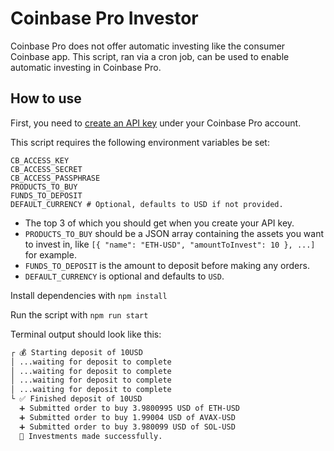 # Coinbase Pro Investor

Coinbase Pro does not offer automatic investing like the consumer Coinbase app. This script, ran via a cron job, can be used to enable automatic investing in Coinbase Pro.

## How to use

First, you need to [create an API key](https://help.coinbase.com/en/pro/other-topics/api/how-do-i-create-an-api-key-for-coinbase-pro) under your Coinbase Pro account.

This script requires the following environment variables be set:

```
CB_ACCESS_KEY
CB_ACCESS_SECRET
CB_ACCESS_PASSPHRASE
PRODUCTS_TO_BUY
FUNDS_TO_DEPOSIT
DEFAULT_CURRENCY # Optional, defaults to USD if not provided.
```

- The top 3 of which you should get when you create your API key.
- `PRODUCTS_TO_BUY` should be a JSON array containing the assets you want to invest in, like `[{ "name": "ETH-USD", "amountToInvest": 10 }, ...]` for example.
- `FUNDS_TO_DEPOSIT` is the amount to deposit before making any orders.
- `DEFAULT_CURRENCY` is optional and defaults to `USD`.

Install dependencies with `npm install`

Run the script with `npm run start`

Terminal output should look like this:

```sh
┌ 💰 Starting deposit of 10USD
│ ...waiting for deposit to complete
│ ...waiting for deposit to complete
│ ...waiting for deposit to complete
│ ...waiting for deposit to complete
└ ✅ Finished deposit of 10USD
  ➕ Submitted order to buy 3.9800995 USD of ETH-USD
  ➕ Submitted order to buy 1.99004 USD of AVAX-USD
  ➕ Submitted order to buy 3.980099 USD of SOL-USD
  🎉 Investments made successfully.
```
